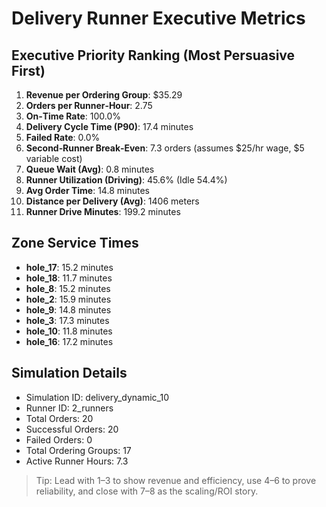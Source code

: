 # Delivery Runner Executive Metrics

## Executive Priority Ranking (Most Persuasive First)
1. **Revenue per Ordering Group**: $35.29
2. **Orders per Runner‑Hour**: 2.75
3. **On‑Time Rate**: 100.0%
4. **Delivery Cycle Time (P90)**: 17.4 minutes
5. **Failed Rate**: 0.0%
6. **Second‑Runner Break‑Even**: 7.3 orders (assumes $25/hr wage, $5 variable cost)
7. **Queue Wait (Avg)**: 0.8 minutes
8. **Runner Utilization (Driving)**: 45.6% (Idle 54.4%)
9. **Avg Order Time**: 14.8 minutes
10. **Distance per Delivery (Avg)**: 1406 meters
11. **Runner Drive Minutes**: 199.2 minutes

## Zone Service Times
- **hole_17**: 15.2 minutes
- **hole_18**: 11.7 minutes
- **hole_8**: 15.2 minutes
- **hole_2**: 15.9 minutes
- **hole_9**: 14.8 minutes
- **hole_3**: 17.3 minutes
- **hole_10**: 11.8 minutes
- **hole_16**: 17.2 minutes


## Simulation Details
- Simulation ID: delivery_dynamic_10
- Runner ID: 2_runners
- Total Orders: 20
- Successful Orders: 20
- Failed Orders: 0
- Total Ordering Groups: 17
- Active Runner Hours: 7.3

> Tip: Lead with 1–3 to show revenue and efficiency, use 4–6 to prove reliability, and close with 7–8 as the scaling/ROI story.
